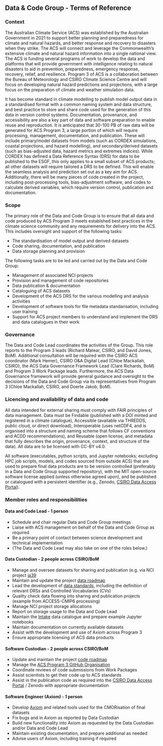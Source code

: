 ## Data & Code Group - Terms of Reference

### Context

The Australian Climate Service (ACS) was established by the Australian Government in 2021
to support better planning and preparedness for climate and natural hazards,
and better response and recovery to disasters when they strike.
The ACS will connect and leverage the Commonwealth’s extensive climate and natural hazard information into a single national view.
The ACS is funding several programs of work to develop the data and platforms
that will provide government with intelligence relating to natural disasters
to aid in prevention, preparedness, emergency response, recovery, relief, and resilience. 
Program 3 of ACS is a collaboration between the Bureau of Meteorology and CSIRO Climate Science Centre
and will focus on developing natural hazard predictions and projections,
with a large focus on the preparation of climate and weather simulation data. 

It has become standard in climate modelling to publish model output data
in a standardised format with a common naming system and data structure,
and best practice to store and share code used for the generation of this data in version control systems.
Documentation, provenance, and accessibility are also a key part of data and software preparation to enable reuse and reproduction.
It is anticipated that 30-100 PB of raw data will be generated for ACS Program 3,
a large portion of which will require processing, management, documentation, and publication.
These will include primary/model datasets from models
(such as CORDEX simulations, coastal projections, and hazard modelling),
and secondary/derived datasets
(such as bias-adjusted data, hazard metrics and extremes indices).
While CORDEX has defined a Data Reference Syntax (DRS) for data to be published to the ESGF,
this only applies to a small subset of ACS products;
all other datasets will require tailored a DRS to be defined.
This will enable the seamless analysis and prediction set out as a key aim for ACS.
Additionally, there will be many pieces of code created in the project,
including post-processing tools, bias-adjustment software, and codes to calculate derived variables,
which require version control, publication and documentation.

### Scope

The primary role of the Data and Code Group is to ensure that all data and code produced by ACS Program 3 meets
establshed best practices in the climate science community and
any requirements for delivery into the ACS.   
This includes oversight and support of the following tasks:
-	The standardisation of model output and derived datasets
-	Code sharing, documentation, and publication
-	Data storage planning and provision

The following tasks are to be led and carried out by the Data and Code Group:
-	Management of associated NCI projects
-	Provision and management of code repositories
-	Data publication & documentation
-	Cataloguing of ACS datasets
-	Development of the ACS DRS for the various modelling and analysis activities
-	Development of software tools for file metadata standarisation, including user training
-	Support for ACS project members to understand and implement the DRS and data catalogues in their work

### Governance

The Data and Code Lead coordinates the activities of the Group.
This role reports to the Program 3 leads (Richard Matear, CSIRO, and David Jones, BoM).
Additional consultation will be required with the
CSIRO ACS coordinator (Mark Hemer),
CSIRO O&A Digital Lead (Chloe Mackallah, CSIRO),
the ACS Data Governance Framework Lead (Clare Richards, BoM) and
Program 3 Work Package leads.
Furthermore, the ACS Data Governance framework will provide general guidance and oversight
to the decisions of the Data and Code Group via its representatives from Program 3 (Chloe Mackallah, CSIRO, and Doerte Jakob, BoM).

### Licencing and availability of data and code

All data intended for external sharing must comply with FAIR principles of data management.
Data must be Findable (published with a DOI minted and registered in a climate catalogue),
Accessible (available via THREDDS, public cloud, or direct download),
Interoperable (uses netCDF4, and is organised into a structure and naming scheme that follows CF conventions and ACDD recommendations),
and Reusable (open license, and metadata that fully describes the origin, provenance, context, and structure of the data).
All data are to be licensed with CC-BY v4.0.

All software (executables, python scripts, and Jupyter notebooks; excluding HPC job scripts, models, and codes sourced from outside ACS)
that are used to prepare final data products are to be version controlled
(preferably in a Data and Code Group supported repository),
with the MIT open-source software license applied (unless otherwise agreed upon),
and be published or catalogued with a persistent identifier (e.g., Zenodo, [CSIRO Data Access Portal](https://data.csiro.au/)).

### Member roles and responsibilities

#### Data and Code Lead - 1 person

-	Schedule and chair regular Data and Code Group meetings
- Liaise with ACS management on behalf of the Data and Code Group as required
- Be a primary point of contact between science development and technical implementation
- (The Data and Code Lead may also take on one of the roles below.)

#### Data Custodian - 2 people across CSIRO/BoM

- Manage and oversee datasets for sharing and publication (e.g. via NCI project [ia39](https://my.nci.org.au/mancini/project/ia39)
-	Maintain and update the project [data roadmap](https://github.com/AusClimateService/data-code-group/blob/main/data_roadmap.md)
-	Lead the development of [data standards](https://github.com/AusClimateService/data-code-group/blob/main/data_standards.md),
  including the definition of relevant DRSs and Controlled Vocabularies (CVs)
-	Quality check data flowing into sharing and publication projects (example from ACCESS-CMIP6 processing)
-	Manage NCI project storage allocations
-	Report on storage usage to the Data and Code Lead
-	Maintain the [Intake](https://intake.readthedocs.io/en/latest/) data catalogue and prepare example Jupyter notebooks
-	Maintain documentation on currently available datasets
-	Assist with the development and use of Axiom across Program 3
-	Ensure appropriate licensing of ACS data products

#### Software Custodian - 2 people across CSIRO/BoM

- Update and maintain the project [code roadmap](https://github.com/AusClimateService/data-code-group/blob/main/code_roadmap.md)
- Manage the [ACS Program 3 GitHub Organisation](https://github.com/AusClimateService)
-	Coordinate reviews of code submissions from Work Packages
-	Assist scientists to get their code up to ACS standards
-	Assist in the publication code as required into the [CSIRO Data Access Portal](https://data.csiro.au/) / Zenodo with appropriate documentation

#### Software Engineer (Axiom) - 1 person

- Develop [Axiom](https://github.com/AusClimateService/axiom) and related tools used for the CMORisation of final datasets
-	Fix bugs and in Axiom as reported by Data Custodian
-	Build new functionality into Axiom as requested by the Data Custodian and/or Data and Code Lead
-	Maintain existing documentation, and prepare additional as needed
-	Advise users of Axiom, including training if required
